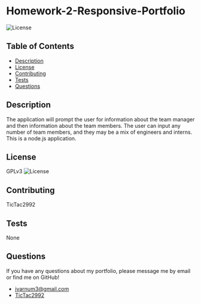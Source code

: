   # Homework-2-Responsive-Portfolio
  ![License](https://img.shields.io/badge/License-%202.0-blue.svg)
  ## Table of Contents
  * [Description](#Description)
  * [License](#License)
  * [Contributing](#Contributing)
  * [Tests](#Tests)
  * [Questions](#Questions)
  ## Description
  The application will prompt the user for information about the team manager and then information about the team members. The user can input any number of team members, and they   may be a mix of engineers and interns. This is a node.js application. 
  ## License
  GPLv3   ![License](https://img.shields.io/badge/License-%202.0-blue.svg)
  ## Contributing
  TicTac2992
  ## Tests
  None
  ## Questions
  If you have any questions about my portfolio, please message me by email or find me on GitHub!
  * jvarnum3@gmail.com
  * [TicTac2992](http://github.com/TicTac2992)
